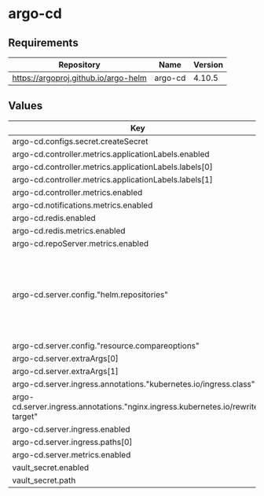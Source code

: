 # argo-cd

## Requirements

| Repository | Name | Version |
|------------|------|---------|
| https://argoproj.github.io/argo-helm | argo-cd | 4.10.5 |

## Values

| Key | Type | Default | Description |
|-----|------|---------|-------------|
| argo-cd.configs.secret.createSecret | bool | `false` |  |
| argo-cd.controller.metrics.applicationLabels.enabled | bool | `true` |  |
| argo-cd.controller.metrics.applicationLabels.labels[0] | string | `"name"` |  |
| argo-cd.controller.metrics.applicationLabels.labels[1] | string | `"instance"` |  |
| argo-cd.controller.metrics.enabled | bool | `true` |  |
| argo-cd.notifications.metrics.enabled | bool | `true` |  |
| argo-cd.redis.enabled | bool | `true` |  |
| argo-cd.redis.metrics.enabled | bool | `true` |  |
| argo-cd.repoServer.metrics.enabled | bool | `true` |  |
| argo-cd.server.config."helm.repositories" | string | `"- url: https://lsst-sqre.github.io/charts/\n  name: lsst-sqre\n- url: https://ricoberger.github.io/helm-charts/\n  name: ricoberger\n- url: https://kubernetes.github.io/ingress-nginx/\n  name: ingress-nginx\n- url: https://charts.helm.sh/stable\n  name: stable\n- url: https://strimzi.io/charts/\n  name: strimzi\n"` |  |
| argo-cd.server.config."resource.compareoptions" | string | `"ignoreAggregatedRoles: true\n"` |  |
| argo-cd.server.extraArgs[0] | string | `"--basehref=/argo-cd"` |  |
| argo-cd.server.extraArgs[1] | string | `"--insecure=true"` |  |
| argo-cd.server.ingress.annotations."kubernetes.io/ingress.class" | string | `"nginx"` |  |
| argo-cd.server.ingress.annotations."nginx.ingress.kubernetes.io/rewrite-target" | string | `"/$2"` |  |
| argo-cd.server.ingress.enabled | bool | `true` |  |
| argo-cd.server.ingress.paths[0] | string | `"/argo-cd(/|$)(.*)"` |  |
| argo-cd.server.metrics.enabled | bool | `true` |  |
| vault_secret.enabled | bool | `true` |  |
| vault_secret.path | string | `""` |  |
